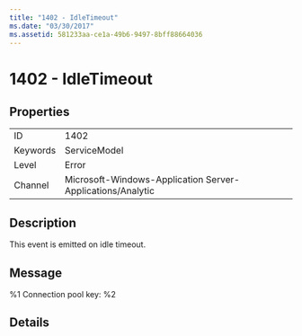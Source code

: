 ```yaml
---
title: "1402 - IdleTimeout"
ms.date: "03/30/2017"
ms.assetid: 581233aa-ce1a-49b6-9497-8bff88664036
---
```

# 1402 - IdleTimeout
## Properties  
  
|||  
|-|-|  
|ID|1402|  
|Keywords|ServiceModel|  
|Level|Error|  
|Channel|Microsoft-Windows-Application Server-Applications/Analytic|  
  
## Description  
 This event is emitted on idle timeout.  
  
## Message  
 %1 Connection pool key: %2  
  
## Details
